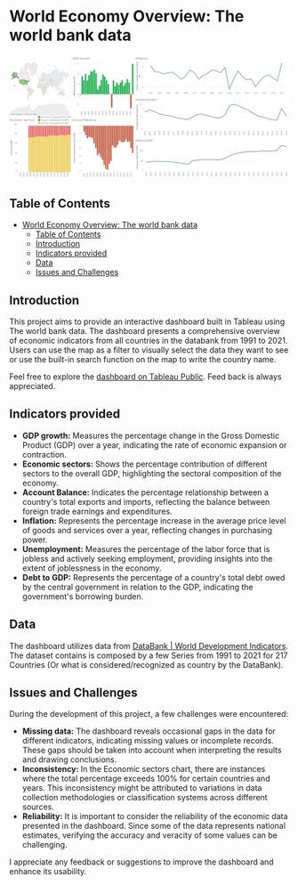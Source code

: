 # World Economy Overview: The world bank data
![Dashboard Preview](Data%20files/dashboard.png)

## Table of Contents

- [World Economy Overview: The world bank data](#world-economy-overview-the-world-bank-data)
  - [Table of Contents](#table-of-contents)
  - [Introduction](#introduction)
  - [Indicators provided](#indicators-provided)
  - [Data](#data)
  - [Issues and Challenges](#issues-and-challenges)

## Introduction

This project aims to provide an interactive dashboard built in Tableau using The world bank data. The dashboard presents a comprehensive overview of economic indicators from all countries in the databank from 1991 to 2021. Users can use the map as a filter to visually select the data they want to see or use the built-in search function on the map to write the country name.

Feel free to explore the [dashboard on Tableau Public]([https://link-to-your-tableau-public-dashboard](https://public.tableau.com/app/profile/hamilton.roth.filho/viz/WorldEconomyOverviewTheworldbankdata/Dashboard1)). Feed back is always appreciated.

## Indicators provided

- **GDP growth:** Measures the percentage change in the Gross Domestic Product (GDP) over a year, indicating the rate of economic expansion or contraction.
- **Economic sectors:** Shows the percentage contribution of different sectors to the overall GDP, highlighting the sectoral composition of the economy.
- **Account Balance:** Indicates the percentage relationship between a country's total exports and imports, reflecting the balance between foreign trade earnings and expenditures.
- **Inflation:** Represents the percentage increase in the average price level of goods and services over a year, reflecting changes in purchasing power.
- **Unemployment:**  Measures the percentage of the labor force that is jobless and actively seeking employment, providing insights into the extent of joblessness in the economy.
- **Debt to GDP:** Represents the percentage of a country's total debt owed by the central government in relation to the GDP, indicating the government's borrowing burden.
## Data

The dashboard utilizes data from [DataBank | World Development Indicators](https://databank.worldbank.org/source/world-development-indicators). The dataset contains is composed by a few Series from 1991 to 2021 for 217 Countries (Or what is considered/recognized as country by the DataBank).

## Issues and Challenges

During the development of this project, a few challenges were encountered:

- **Missing data:**  The dashboard reveals occasional gaps in the data for different indicators, indicating missing values or incomplete records. These gaps should be taken into account when interpreting the results and drawing conclusions.
- **Inconsistency:** In the Economic sectors chart, there are instances where the total percentage exceeds 100% for certain countries and years. This inconsistency might be attributed to variations in data collection methodologies or classification systems across different sources.
- **Reliability:** It is important to consider the reliability of the economic data presented in the dashboard. Since some of the data represents national estimates, verifying the accuracy and veracity of some values can be challenging.

I appreciate any feedback or suggestions to improve the dashboard and enhance its usability.



